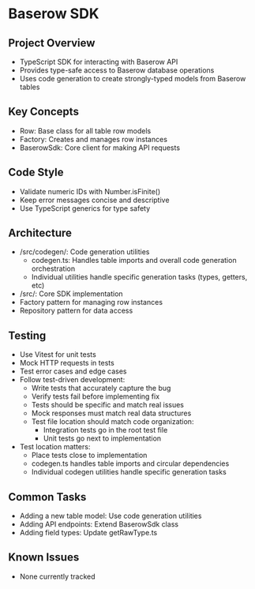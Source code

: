 # Baserow SDK

## Project Overview

- TypeScript SDK for interacting with Baserow API
- Provides type-safe access to Baserow database operations
- Uses code generation to create strongly-typed models from Baserow tables

## Key Concepts

- Row: Base class for all table row models
- Factory: Creates and manages row instances
- BaserowSdk: Core client for making API requests

## Code Style

- Validate numeric IDs with Number.isFinite()
- Keep error messages concise and descriptive
- Use TypeScript generics for type safety

## Architecture

- /src/codegen/: Code generation utilities
  - codegen.ts: Handles table imports and overall code generation orchestration
  - Individual utilities handle specific generation tasks (types, getters, etc)
- /src/: Core SDK implementation
- Factory pattern for managing row instances
- Repository pattern for data access

## Testing

- Use Vitest for unit tests
- Mock HTTP requests in tests
- Test error cases and edge cases
- Follow test-driven development:
  - Write tests that accurately capture the bug
  - Verify tests fail before implementing fix
  - Tests should be specific and match real issues
  - Mock responses must match real data structures
  - Test file location should match code organization:
    - Integration tests go in the root test file
    - Unit tests go next to implementation
- Test location matters:
  - Place tests close to implementation
  - codegen.ts handles table imports and circular dependencies
  - Individual codegen utilities handle specific generation tasks

## Common Tasks

- Adding a new table model: Use code generation utilities
- Adding API endpoints: Extend BaserowSdk class
- Adding field types: Update getRawType.ts

## Known Issues

- None currently tracked
